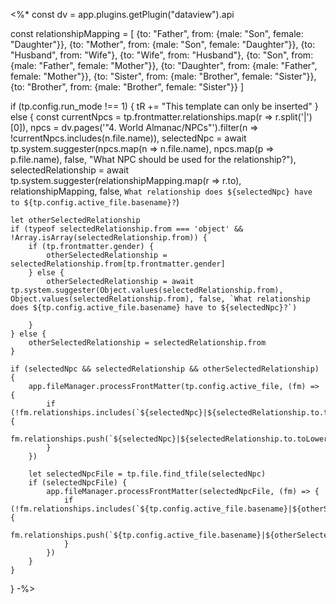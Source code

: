 <%*
const dv = app.plugins.getPlugin("dataview").api

const relationshipMapping = [
    {to: "Father", from: {male: "Son", female: "Daughter"}},
    {to: "Mother", from: {male: "Son", female: "Daughter"}},
    {to: "Husband", from: "Wife"},
    {to: "Wife", from: "Husband"},
    {to: "Son", from: {male: "Father", female: "Mother"}},
    {to: "Daughter", from: {male: "Father", female: "Mother"}},
    {to: "Sister", from: {male: "Brother", female: "Sister"}},
    {to: "Brother", from: {male: "Brother", female: "Sister"}}
]

if (tp.config.run_mode !== 1) {
    tR += "This template can only be inserted"
} else {
    const currentNpcs = tp.frontmatter.relationships.map(r => r.split('|')[0]),
    npcs = dv.pages('"4. World Almanac/NPCs"').filter(n => !currentNpcs.includes(n.file.name)),
    selectedNpc = await tp.system.suggester(npcs.map(n => n.file.name), npcs.map(p => p.file.name), false, "What NPC should be used for the relationship?"),
    selectedRelationship = await tp.system.suggester(relationshipMapping.map(r => r.to), relationshipMapping, false, `What relationship does ${selectedNpc} have to ${tp.config.active_file.basename}?`)

    let otherSelectedRelationship
    if (typeof selectedRelationship.from === 'object' && !Array.isArray(selectedRelationship.from)) {
        if (tp.frontmatter.gender) {
            otherSelectedRelationship = selectedRelationship.from[tp.frontmatter.gender]
        } else {
            otherSelectedRelationship = await tp.system.suggester(Object.values(selectedRelationship.from), Object.values(selectedRelationship.from), false, `What relationship does ${tp.config.active_file.basename} have to ${selectedNpc}?`)

        }
    } else {
        otherSelectedRelationship = selectedRelationship.from
    }

    if (selectedNpc && selectedRelationship && otherSelectedRelationship) {
        app.fileManager.processFrontMatter(tp.config.active_file, (fm) => {
            if (!fm.relationships.includes(`${selectedNpc}|${selectedRelationship.to.toLowerCase()}`)) {
                fm.relationships.push(`${selectedNpc}|${selectedRelationship.to.toLowerCase()}`)
            }
        })

        let selectedNpcFile = tp.file.find_tfile(selectedNpc)
        if (selectedNpcFile) {
            app.fileManager.processFrontMatter(selectedNpcFile, (fm) => {
                if (!fm.relationships.includes(`${tp.config.active_file.basename}|${otherSelectedRelationship.toLowerCase()}`)) {
                    fm.relationships.push(`${tp.config.active_file.basename}|${otherSelectedRelationship.toLowerCase()}`)
                }
            })
        }
    }
}
-%>